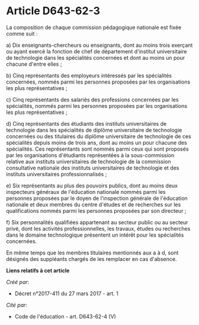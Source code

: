 # Article D643-62-3

La composition de chaque commission pédagogique nationale est fixée comme suit :

a) Dix enseignants-chercheurs ou enseignants, dont au moins trois exerçant ou ayant exercé la fonction de chef de département
d'institut universitaire de technologie dans les spécialités concernées et dont au moins un pour chacune d'entre elles ;

b) Cinq représentants des employeurs intéressés par les spécialités concernées, nommés parmi les personnes proposées par les
organisations les plus représentatives ;

c) Cinq représentants des salariés des professions concernées par les spécialités, nommés parmi les personnes proposées par
les organisations les plus représentatives ;

d) Cinq représentants des étudiants des instituts universitaires de technologie dans les spécialités de diplôme universitaire
de technologie concernées ou des titulaires du diplôme universitaire de technologie de ces spécialités depuis moins de trois
ans, dont au moins un pour chacune des spécialités. Ces représentants sont nommés parmi ceux qui sont proposés par les
organisations d'étudiants représentées à la sous-commission relative aux instituts universitaires de technologie de la
commission consultative nationale des instituts universitaires de technologie et des instituts universitaires
professionnalisés ;

e) Six représentants au plus des pouvoirs publics, dont au moins deux inspecteurs généraux de l'éducation nationale nommés
parmi les personnes proposées par le doyen de l'inspection générale de l'éducation nationale et deux membres du centre
d'études et de recherches sur les qualifications nommés parmi les personnes proposées par son directeur ;

f) Six personnalités qualifiées appartenant au secteur public ou au secteur privé, dont les activités professionnelles, les
travaux, études ou recherches dans le domaine technologique présentent un intérêt pour les spécialités concernées.

En même temps que les membres titulaires mentionnés aux a à d, sont désignés des suppléants chargés de les remplacer en cas
d'absence.

**Liens relatifs à cet article**

_Créé par_:

  - Décret n°2017-411 du 27 mars 2017 - art. 1

_Cité par_:

  - Code de l'éducation - art. D643-62-4 (V)
